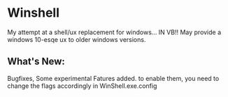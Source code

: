# Winshell

My attempt at a shell/ux replacement for windows... IN VB!!
May provide a windows 10-esqe ux to older windows versions.

## What's New:

Bugfixes, 
Some experimental Fatures added. to enable them, you need to change the flags accordingly in WinShell.exe.config
